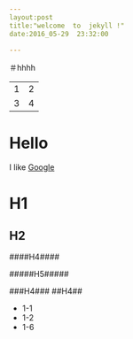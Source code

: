 ```yaml
---
layout:post
title:"welcome  to  jekyll !"
date:2016_05-29  23:32:00

---
```


＃hhhh
<table>
  <tr>
    <td>1</td>
    <td>2</td>
  </tr>
  <tr>
    <td>3</td>
    <td>4</td>
  </tr>
</table>

Hello
=====

I like [Google](https://www.google.com/)


H1
====

H2
----

####H4####

#####H5#####

###H4###
##H4##

 + 1-1
  + 1-2
  + 1-6

  